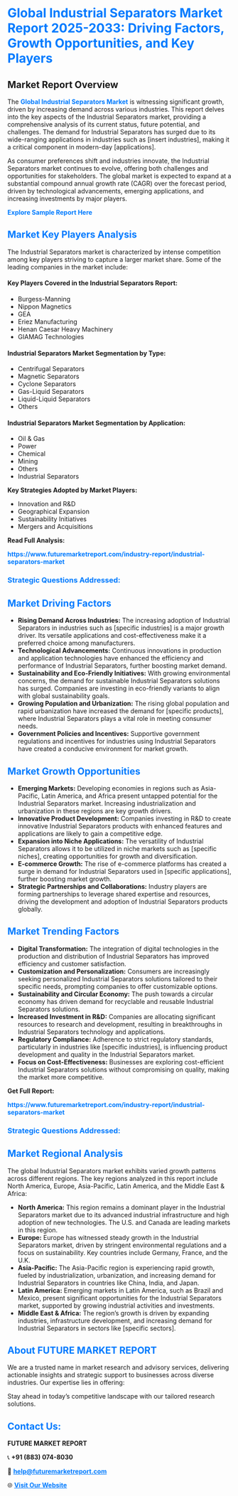 <h1 style="color: #007BFF;">Global Industrial Separators Market Report 2025-2033: Driving Factors, Growth Opportunities, and Key Players</h1>

<section id="overview">
<h2>Market Report Overview</h2>
<p>The <a href="https://www.futuremarketreport.com/industry-report/industrial-separators-market" style="color: #007BFF; text-decoration: none;"><strong>Global Industrial Separators Market</strong></a> is witnessing significant growth, driven by increasing demand across various industries. This report delves into the key aspects of the Industrial Separators market, providing a comprehensive analysis of its current status, future potential, and challenges. The demand for Industrial Separators has surged due to its wide-ranging applications in industries such as [insert industries], making it a critical component in modern-day [applications].</p>
<p>As consumer preferences shift and industries innovate, the Industrial Separators market continues to evolve, offering both challenges and opportunities for stakeholders. The global market is expected to expand at a substantial compound annual growth rate (CAGR) over the forecast period, driven by technological advancements, emerging applications, and increasing investments by major players.</p>
</section>

<section id="overview">
<p><a href="https://www.futuremarketreport.com/request-sample/reportId=128668" style="color: #007BFF; text-decoration: none;"><strong>Explore Sample Report Here</strong></a></p>
</section>

<section id="key-players">
<h2 style="color: #007BFF;">Market Key Players Analysis</h2>
<p>The Industrial Separators market is characterized by intense competition among key players striving to capture a larger market share. Some of the leading companies in the market include:</p>
<h4>Key Players Covered in the Industrial Separators Report:</h4>
<ul><li>Burgess-Manning</li><li>Nippon Magnetics</li><li>GEA</li><li>Eriez Manufacturing</li><li>Henan Caesar Heavy Machinery</li><li>GIAMAG Technologies</li></ul>
<h4>Industrial Separators Market Segmentation by Type:</h4>
<ul><li>Centrifugal Separators</li><li>Magnetic Separators</li><li>Cyclone Separators</li><li>Gas-Liquid Separators</li><li>Liquid-Liquid Separators</li><li>Others</li></ul>

<h4>Industrial Separators Market Segmentation by Application:</h4>
<ul><li>Oil &amp; Gas</li><li>Power</li><li>Chemical</li><li>Mining</li><li>Others</li><li>Industrial Separators</li></ul>
<p><strong>Key Strategies Adopted by Market Players:</strong></p>
<ul>
<li>Innovation and R&D</li>
<li>Geographical Expansion</li>
<li>Sustainability Initiatives</li>
<li>Mergers and Acquisitions</li>
</ul>
</section>

<section>
<p><strong>Read Full Analysis: </strong></p><a href="https://www.futuremarketreport.com/industry-report/industrial-separators-market" style="color: #007BFF; text-decoration: none;"><strong>https://www.futuremarketreport.com/industry-report/industrial-separators-market</strong></a>
<h3 style="color: #007BFF;">Strategic Questions Addressed:</h3>
</section>

<section id="driving-factors">
<h2 style="color: #007BFF;">Market Driving Factors</h2>
<ul>
<li><strong>Rising Demand Across Industries:</strong> The increasing adoption of Industrial Separators in industries such as [specific industries] is a major growth driver. Its versatile applications and cost-effectiveness make it a preferred choice among manufacturers.</li>
<li><strong>Technological Advancements:</strong> Continuous innovations in production and application technologies have enhanced the efficiency and performance of Industrial Separators, further boosting market demand.</li>
<li><strong>Sustainability and Eco-Friendly Initiatives:</strong> With growing environmental concerns, the demand for sustainable Industrial Separators solutions has surged. Companies are investing in eco-friendly variants to align with global sustainability goals.</li>
<li><strong>Growing Population and Urbanization:</strong> The rising global population and rapid urbanization have increased the demand for [specific products], where Industrial Separators plays a vital role in meeting consumer needs.</li>
<li><strong>Government Policies and Incentives:</strong> Supportive government regulations and incentives for industries using Industrial Separators have created a conducive environment for market growth.</li>
</ul>
</section>

<section id="growth-opportunities">
<h2 style="color: #007BFF;">Market Growth Opportunities</h2>
<ul>
<li><strong>Emerging Markets:</strong> Developing economies in regions such as Asia-Pacific, Latin America, and Africa present untapped potential for the Industrial Separators market. Increasing industrialization and urbanization in these regions are key growth drivers.</li>
<li><strong>Innovative Product Development:</strong> Companies investing in R&D to create innovative Industrial Separators products with enhanced features and applications are likely to gain a competitive edge.</li>
<li><strong>Expansion into Niche Applications:</strong> The versatility of Industrial Separators allows it to be utilized in niche markets such as [specific niches], creating opportunities for growth and diversification.</li>
<li><strong>E-commerce Growth:</strong> The rise of e-commerce platforms has created a surge in demand for Industrial Separators used in [specific applications], further boosting market growth.</li>
<li><strong>Strategic Partnerships and Collaborations:</strong> Industry players are forming partnerships to leverage shared expertise and resources, driving the development and adoption of Industrial Separators products globally.</li>
</ul>
</section>

<section id="trending-factors">
<h2 style="color: #007BFF;">Market Trending Factors</h2>
<ul>
<li><strong>Digital Transformation:</strong> The integration of digital technologies in the production and distribution of Industrial Separators has improved efficiency and customer satisfaction.</li>
<li><strong>Customization and Personalization:</strong> Consumers are increasingly seeking personalized Industrial Separators solutions tailored to their specific needs, prompting companies to offer customizable options.</li>
<li><strong>Sustainability and Circular Economy:</strong> The push towards a circular economy has driven demand for recyclable and reusable Industrial Separators solutions.</li>
<li><strong>Increased Investment in R&D:</strong> Companies are allocating significant resources to research and development, resulting in breakthroughs in Industrial Separators technology and applications.</li>
<li><strong>Regulatory Compliance:</strong> Adherence to strict regulatory standards, particularly in industries like [specific industries], is influencing product development and quality in the Industrial Separators market.</li>
<li><strong>Focus on Cost-Effectiveness:</strong> Businesses are exploring cost-efficient Industrial Separators solutions without compromising on quality, making the market more competitive.</li>
</ul>
</section>

<section>
<p><strong>Get Full Report: </strong></p><a href="https://www.futuremarketreport.com/industry-report/industrial-separators-market" style="color: #007BFF; text-decoration: none;"><strong>https://www.futuremarketreport.com/industry-report/industrial-separators-market</strong></a>
<h3 style="color: #007BFF;">Strategic Questions Addressed:</h3>
</section>


<section id="regional-analysis">
<h2 style="color: #007BFF;">Market Regional Analysis</h2>
<p>The global Industrial Separators market exhibits varied growth patterns across different regions. The key regions analyzed in this report include North America, Europe, Asia-Pacific, Latin America, and the Middle East & Africa:</p>
<ul>
<li><strong>North America:</strong> This region remains a dominant player in the Industrial Separators market due to its advanced industrial infrastructure and high adoption of new technologies. The U.S. and Canada are leading markets in this region.</li>
<li><strong>Europe:</strong> Europe has witnessed steady growth in the Industrial Separators market, driven by stringent environmental regulations and a focus on sustainability. Key countries include Germany, France, and the U.K.</li>
<li><strong>Asia-Pacific:</strong> The Asia-Pacific region is experiencing rapid growth, fueled by industrialization, urbanization, and increasing demand for Industrial Separators in countries like China, India, and Japan.</li>
<li><strong>Latin America:</strong> Emerging markets in Latin America, such as Brazil and Mexico, present significant opportunities for the Industrial Separators market, supported by growing industrial activities and investments.</li>
<li><strong>Middle East & Africa:</strong> The region’s growth is driven by expanding industries, infrastructure development, and increasing demand for Industrial Separators in sectors like [specific sectors].</li>
</ul>
</section>

<footer>
<h2 style="color: #007BFF;">About FUTURE MARKET REPORT</h2>
<p>We are a trusted name in market research and advisory services, delivering actionable insights and strategic support to businesses across diverse industries. Our expertise lies in offering:</p>

<p>Stay ahead in today’s competitive landscape with our tailored research solutions.</p>

<h2 style="color: #007BFF;">Contact Us:</h2>
<p><strong>FUTURE MARKET REPORT</strong></p>
<p>📞 <strong>+91 (883) 074-8030</strong></p>
<p>📧 <strong><a href="mailto:help@futuremarketreport.com" style="color: #007BFF;">help@futuremarketreport.com</a></strong></p>
<p>🌐 <strong><a href="https://www.futuremarketreport.com/" style="color: #007BFF;">Visit Our Website</a></strong></p>
</footer>